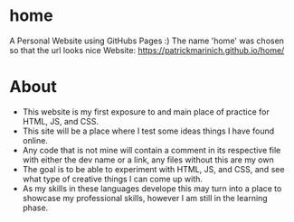 # home
A Personal Website using GitHubs Pages :)
The name 'home' was chosen so that the url looks nice
Website: https://patrickmarinich.github.io/home/

# About
* This website is my first exposure to and main place of practice for HTML, JS, and CSS. 
* This site will be a place where I test some ideas things I have found online.
* Any code that is not mine will contain a comment in its respective file with either the dev name or a link, any files without this are my own
* The goal is to be able to experiment with HTML, JS, and CSS, and see what type of creative things I can come up with.
* As my skills in these languages develope this may turn into a place to showcase my professional skills, however I am still in the learning phase.
